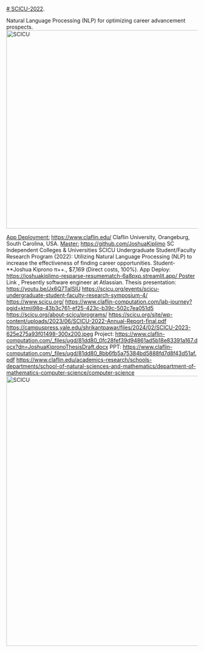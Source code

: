 [# SCICU-2022](https://pawar1550.wixsite.com/claflin-courses/copy-of-data-science).

Natural Language Processing (NLP) for optimizing career advancement prospects.
<img width="523" alt="SCICU" src="https://github.com/spawar2/NSF-SCICU-2022/assets/25118302/8daa9e91-9751-4197-8f80-e9bfddc20965">

[App Deployment:](https://joshuakiplimo-resparse-resumematch-6a8pxp.streamlit.app/)
https://www.claflin.edu/ Claflin University, Orangeburg, South Carolina, USA.
[Master:](https://github.com/JoshuaKiplimo/ResParse)
https://github.com/JoshuaKiplimo
SC Independent Colleges & Universities SCICU Undergraduate Student/Faculty Research Program (2022): Utilizing Natural Language Processing (NLP) to increase the effectiveness of finding career opportunities. Student-**Joshua Kiprono  π​++., $7,169 (Direct costs, 100%). App Deploy: https://joshuakiplimo-resparse-resumematch-6a8pxp.streamlit.app/ Poster Link , Presently software engineer at Atlassian.
Thesis presentation: https://youtu.be/Jx6Q7TaISIU
https://scicu.org/events/scicu-undergraduate-student-faculty-research-symposium-4/
https://www.scicu.org/
https://www.claflin-computation.com/lab-journey?pgid=ktmii98q-43b3c761-ef25-423c-b39c-502c7ea051d5
https://scicu.org/about-scicu/programs/
https://scicu.org/site/wp-content/uploads/2023/06/SCICU-2022-Annual-Report-final.pdf
https://campuspress.yale.edu/shrikantpawar/files/2024/02/SCICU-2023-625e275a93f01498-300x200.jpeg
Project: https://www.claflin-computation.com/_files/ugd/81dd80_0fc28fef39d94861ad5b18e83391a167.docx?dn=JoshuaKipronoThesisDraft.docx
PPT: https://www.claflin-computation.com/_files/ugd/81dd80_8bb6fb5a75384bd5888fd7d8f43d51af.pdf
https://www.claflin.edu/academics-research/schools-departments/school-of-natural-sciences-and-mathematics/department-of-mathematics-computer-science/computer-science
<img width="712" alt="SCICU" src="https://github.com/spawar2/NSF-SCICU-2022/assets/25118302/cf45c6e2-5b03-4631-b046-6ce6ed569e40">
